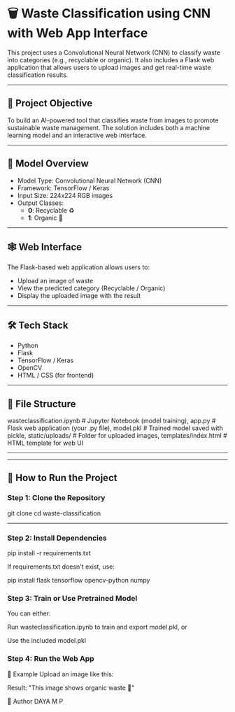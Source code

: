 # 🗑️ Waste Classification using CNN with Web App Interface

This project uses a Convolutional Neural Network (CNN) to classify waste into categories (e.g., recyclable or organic). It also includes a Flask web application that allows users to upload images and get real-time waste classification results.

---

## 📌 Project Objective

To build an AI-powered tool that classifies waste from images to promote sustainable waste management. The solution includes both a machine learning model and an interactive web interface.

---

## 🧠 Model Overview

- Model Type: Convolutional Neural Network (CNN)
- Framework: TensorFlow / Keras
- Input Size: 224x224 RGB images
- Output Classes:
  - **0**: Recyclable ♻️
  - **1**: Organic 🌱

---

## 🕸️ Web Interface

The Flask-based web application allows users to:

- Upload an image of waste
- View the predicted category (Recyclable / Organic)
- Display the uploaded image with the result

---

## 🛠️ Tech Stack

- Python
- Flask
- TensorFlow / Keras
- OpenCV
- HTML / CSS (for frontend)

---
## 📂 File Structure

wasteclassification.ipynb # Jupyter Notebook (model training),
app.py # Flask web application (your .py file),
model.pkl # Trained model saved with pickle,
static/uploads/ # Folder for uploaded images,
templates/index.html # HTML template for web UI


---


---

## 🚀 How to Run the Project

### Step 1: Clone the Repository


git clone 
cd waste-classification

---
### Step 2: Install Dependencies

pip install -r requirements.txt

If requirements.txt doesn't exist, use:

pip install flask tensorflow opencv-python numpy


### Step 3: Train or Use Pretrained Model
You can either:

Run wasteclassification.ipynb to train and export model.pkl, or

Use the included model.pkl

### Step 4: Run the Web App


📸 Example
Upload an image like this:


Result: "This image shows organic waste 🌱"




👤 Author
DAYA M P






